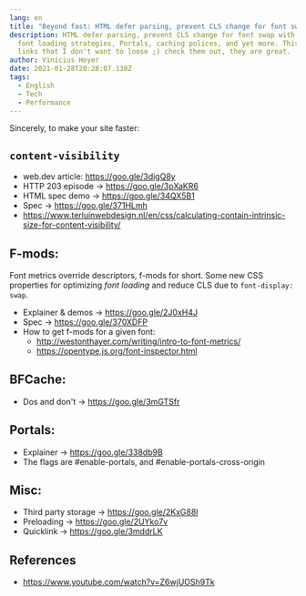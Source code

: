 ```yaml
---
lang: en
title: "Beyond fast: HTML defer parsing, prevent CLS change for font swap and more"
description: HTML defer parsing, prevent CLS change for font swap with f-mods
  font loading strategies, Portals, caching polices, and yet more. This are more
  links that I don't want to loose ;) check them out, they are great.
author: Vinícius Hoyer
date: 2021-01-28T20:28:07.138Z
tags:
  - English
  - Tech
  - Performance
---
```

Sincerely, to make your site faster:

## `content-visibility`

- web.dev article: <https://goo.gle/3digQ8y>
- HTTP 203 episode → <https://goo.gle/3pXaKR6>
- HTML spec demo → <https://goo.gle/34QX5B1>
- Spec → <https://goo.gle/371HLmh>
- <https://www.terluinwebdesign.nl/en/css/calculating-contain-intrinsic-size-for-content-visibility/>

## F-mods:

Font metrics override descriptors, f-mods for short. Some new CSS properties for optimizing *font loading* and reduce CLS due to `font-display: swap`.

- Explainer & demos → <https://goo.gle/2J0xH4J>
- Spec → <https://goo.gle/370XDFP>
- How to get f-mods for a given font:
  - <http://westonthayer.com/writing/intro-to-font-metrics/>
  - <https://opentype.js.org/font-inspector.html>

## BFCache:

- Dos and don't → <https://goo.gle/3mGTSfr>

## Portals:

- Explainer → <https://goo.gle/338db9B>
- The flags are #enable-portals, and #enable-portals-cross-origin

## Misc:

- Third party storage → <https://goo.gle/2KxG88l>
- Preloading → <https://goo.gle/2UYko7v>
- Quicklink → <https://goo.gle/3mddrLK>

## References
- <https://www.youtube.com/watch?v=Z6wjUOSh9Tk>
